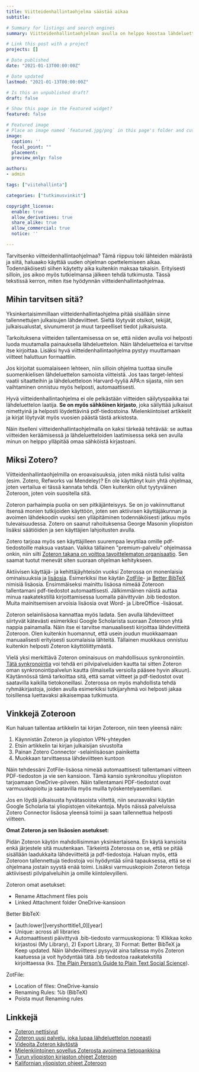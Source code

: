 ```yaml
---
title: Viitteidenhallintaohjelma säästää aikaa
subtitle:

# Summary for listings and search engines
summary: Viitteidenhallintaohjelman avulla on helppo koostaa lähdeluettelo omaan käsikirjoitukseensa. Se myös auttaa oman sähköisen kirjaston luomisessa ja ylläpitämisessä.

# Link this post with a project
projects: []

# Date published
date: "2021-01-13T00:00:00Z"

# Date updated
lastmod: "2021-01-13T00:00:00Z"

# Is this an unpublished draft?
draft: false

# Show this page in the Featured widget?
featured: false

# Featured image
# Place an image named `featured.jpg/png` in this page's folder and customize its options here.
image:
  caption: ''
  focal_point: ""
  placement:
  preview_only: false

authors:
- admin

tags: ["viitehallinta"]

categories: ["tutkimusvinkit"]

copyright_license:
  enable: true
  allow_derivatives: true
  share_alike: true
  allow_commercial: true
  notice: ''

---
```


Tarvitsenko viitteidenhallintaohjelmaa? Tämä riippuu toki lähteiden määrästä ja siitä, haluaako käyttää uuden ohjelman opettelemiseen aikaa. Todennäköisesti siihen käytetty aika kuitenkin maksaa takaisin. Erityisesti silloin, jos aikoo myös tutkielmansa jälkeen tehdä tutkimusta. Tässä tekstissä kerron, miten itse hyödynnän viitteidenhallintaohjelmaa.

## Mihin tarvitsen sitä?

Yksinkertaisimmillaan viitteidenhallintaohjelma pitää sisällään sinne tallennettujen julkaisujen lähdeviitteet. Sieltä löytyvät otsikot, tekijät, julkaisualustat, sivunumerot ja muut tarpeelliset tiedot julkaisuista.

Tarkoituksena viitteiden tallentamisessa on se, että niiden avulla voi helposti luoda muutamalla painauksella lähdeluettelon. Näin lähdeluetteloa ei tarvitse itse kirjoittaa. Lisäksi hyvä viitteidenhallintaohjelma pystyy muuttamaan viitteet haluttuun formaattiin. 

Jos kirjoitat suomalaiseen lehteen, niin silloin ohjelma tuottaa sinulle suomenkielisen lähdeluettelon samoista viitteistä. Jos taas target-lehtesi vaatii sitaatteihin ja lähdeluetteloon Harvard-tyyliä APA:n sijasta, niin sen vaihtaminen onnistuu myös helposti, automaattisesti.

Hyvä viitteidenhallintaohjelma ei ole pelkästään viitteiden säilytyspaikka tai lähdeluettelon laatija. **Se on myös sähköinen kirjasto**, joka säilyttää julkaisut nimettyinä ja helposti löydettävinä pdf-tiedostoina. Mielenkiintoiset artikkelit ja kirjat löytyvät myös vuosien päästä tästä arkistosta.

Näin itselleni viitteidenhallintaohjelmalla on kaksi tärkeää tehtävää: se auttaa viitteiden keräämisessä ja lähdeluetteloiden laatimisessa sekä sen avulla minun on helppo ylläpitää omaa sähköistä kirjastoani.

## Miksi Zotero?

Viitteidenhallintaohjelmilla on eroavaisuuksia, joten mikä niistä tulisi valita (esim. Zotero, Refworks vai Mendeley)? En ole käyttänyt kuin yhtä ohjelmaa, joten vertailua ei tässä kannata tehdä. Olen kuitenkin ollut tyytyväinen Zoteroon, joten voin suositella sitä. 

Zoteron parhaimpia puolia on sen pitkäjänteisyys. Se on jo vakiinnuttanut itsensä monien tutkijoiden käyttöön, joten sen aktiivisen käyttäjäkunnan ja avoimen lähdekoodin vuoksi sen ylläpitäminen todennäköisesti jatkuu myös tulevaisuudessa. Zotero on saanut rahoituksensa George Masonin yliopiston lisäksi säätiöiden ja sen käyttäjien lahjoitusten avulla. 

Zotero tarjoaa myös sen käyttäjilleen suurempaa levytilaa omille pdf-tiedostoille maksua vastaan. Vaikka tällainen "premium-palvelu" ohjelmassa onkin, niin silti [Zoteron takana on voittoa tavoittelematon organisaatio](https://www.zotero.org/about/). Sen saamat tuotut menevät siten suoraan ohjelman kehitykseen.

Aktiivisen käyttäjä- ja kehittäjäyhteisön vuoksi Zoterossa on monenlaisia ominaisuuksia ja [lisäosia](https://www.zotero.org/support/plugins). Esimerkiksi itse käytän [ZotFile](http://zotfile.com/)- ja [Better BibTeX](https://retorque.re/zotero-better-bibtex/) nimisiä lisäosia. Ensimmäiseksi mainittu lisäosa nimeää Zoteroon tallentamani pdf-tiedostot automaattisesti. Jälkimmäinen näistä auttaa minua raakatekstillä kirjoittamisessa luomalla päivittyvän .bib tiedoston. Muita mainitsemisen arvoisia lisäosia ovat Word- ja LibreOffice -lisäosat.

Zoteron selainlisäosa kannattaa myös ladata. Sen avulla lähdeviitteet siirtyvät kätevästi esimerkiksi Google Scholarista suoraan Zoteroon yhtä nappia painamalla. Näin itse ei tarvitse manuaalisesti kirjoittaa lähdeviitteitä Zoteroon. Olen kuitenkin huomannut, että usein joudun muokkaamaan manuaalisesti erityisesti suomalaisia lähteitä. Tällainen muokkaus onnistuu kuitenkin helposti Zoteron käyttöliittymästä.

Vielä yksi merkittävä Zoteron ominaisuus on mahdollisuus synkronointiin. [Tätä synkronointia](https://www.zotero.org/support/sync) voi tehdä eri pilvipalveluiden kautta tai sitten Zoteron oman synkronointipalvelun kautta (ilmaisella versiolla pääsee hyvin alkuun). Käytännössä tämä tarkoittaa sitä, että samat viitteet ja pdf-tiedostot ovat saatavilla kaikilla tietokoneillasi. Zoterossa on myös mahdollista tehdä ryhmäkirjastoja, joiden avulla esimerkiksi tutkijaryhmä voi helposti jakaa toisillensa luettavaksi aikaisempaa tutkimusta.

## Vinkkejä Zoteroon

Kun haluan tallentaa artikkelin tai kirjan Zoteroon, niin teen yleensä näin:

1. Käynnistän Zoteron ja yliopiston VPN-yhteyden
2. Etsin artikkelin tai kirjan julkaisijan sivustolta
3. Painan Zotero Connector -selainlisäosan painiketta
4. Muokkaan tarvittaessa lähdeviitteen kuntoon

Näin tehdessäni ZotFile-lisäosa nimeää automaattisesti tallentamani viitteen PDF-tiedoston ja vie sen kansioon. Tämä kansio synkronoituu yliopiston tarjoamaan OneDrive-pilveen. Näin tallentamani PDF-tiedostot ovat varmuuskopioitu ja saatavilla myös muilla työskentelyasemillani.

Jos en löydä julkaisusta hyvätasoista viitettä, niin seuraavaksi käytän Google Scholaria tai yliopistojen viitekantoja. Myös näissä palveluissa Zotero Connector lisäosa yleensä toimii ja saan tallennettua helposti viitteen.

**Omat Zoteron ja sen lisäosien asetukset:**

Pidän Zoteron käytön mahdollisimman yksinkertaisena. En käytä kansioita enkä järjestele sitä muutenkaan. Tärkeintä Zoterossa on se, että se pitää sisällään laadukkaita lähdeviitteitä ja pdf-tiedostoja. Haluan myös, että Zoteroon tallennettuja tiedostoja voi hyödyntää siinä tapauksessa, että se ei ohjelmana jostain syystä enää toimi. Lisäksi varmuuskopioin Zoteron tietoja aktiivisesti pilvipalveluihin ja omille kiintolevyilleni.

Zoteron omat asetukset:
- Rename Attachment files pois
- Linked Attachment folder OneDrive-kansioon

Better BibTeX:
- [auth:lower][veryshorttitle1_0][year]
- Unique: across all libraries
- Automaattisesti päivittyvä .bib-tiedosto varmuuskopiona: 1) Klikkaa koko kirjastosi (My Library), 2) Export Library, 3) Format: Better BibTeX ja Keep updated. Näin lähdeviitteesi pysyvät aina tallessa myös Zoteron kaatuessa ja voit hyödyntää tätä .bib tiedostoa raakatekstillä kirjoittaessa (ks. [The Plain Person’s Guide to Plain Text Social Science](https://plain-text.co/)).

ZotFile:
- Location of files: OneDrive-kansio
- Renaming Rules: %b (BibTeX)
- Poista muut Renaming rules

## Linkkejä

- [Zoteron nettisivut](https://www.zotero.org/)
- [Zoteron uusi palvelu, joka lupaa lähdeluettelon nopeasti](https://zbib.org/)
- [Videoita Zoteron käytöstä](https://www.youtube.com/results?search_query=zotero)
- [Mielenkiintoinen sovellus Zoterosta avoimena tietopankkina](https://kummastus.utu.fi/teknisia-tietoja-tietopankista/)
- [Turun yliopiston kirjaston ohjeet Zoteroon](https://utuguides.fi/viitteidenhallinta/zotero)
- [Kalifornian yliopiston ohjeet Zoteroon](https://guides.lib.berkeley.edu/zotero)